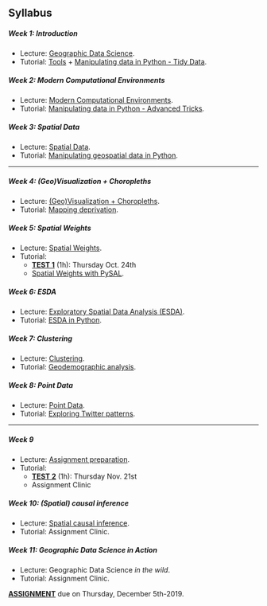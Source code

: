 
## Syllabus

##### Week 1: Introduction

* Lecture: [Geographic Data Science](notes/Class_01.html).
* Tutorial: [Tools](labs/lab_00.html) + [Manipulating data in Python - Tidy Data](labs/Lab_01.html).

##### Week 2: Modern Computational Environments

* Lecture: [Modern Computational Environments](notes/Class_02.html).
* Tutorial: [Manipulating data in Python - Advanced Tricks](labs/Lab_02.html).

##### Week 3: Spatial Data

* Lecture: [Spatial Data](notes/Class_03.html).
* Tutorial: [Manipulating geospatial data in Python](labs/Lab_03.html).

-----

##### Week 4: (Geo)Visualization + Choropleths

* Lecture: [(Geo)Visualization + Choropleths](notes/Class_04.html).
* Tutorial: [Mapping deprivation](labs/Lab_04.html).

##### Week 5: Spatial Weights

* Lecture: [Spatial Weights](notes/Class_05.html).
* Tutorial: 
    - [**TEST 1**](assignments.html#task_01) (1h): Thursday Oct. 24th
    - [Spatial Weights with PySAL](labs/Lab_05.html).

##### Week 6: ESDA

* Lecture: [Exploratory Spatial Data Analysis (ESDA)](notes/Class_06.html).
* Tutorial: [ESDA in Python](labs/Lab_06.html).

##### Week 7: Clustering

* Lecture: [Clustering](notes/Class_08.html).
* Tutorial: [Geodemographic analysis](labs/Lab_08.html).

##### Week 8: Point Data

* Lecture: [Point Data](notes/Class_09.html).
* Tutorial: [Exploring Twitter patterns](labs/Lab_09.html).

-----

##### Week 9

* Lecture: [Assignment preparation](notes/Class_10.html).
* Tutorial: 
    - [**TEST 2**](assignments.html#task_02) (1h): Thursday Nov. 21st
    - Assignment Clinic

##### Week 10: (Spatial) causal inference

* Lecture: [Spatial causal inference](notes/Class_11.html).
* Tutorial: Assignment Clinic.

##### Week 11: Geographic Data Science in Action

* Lecture: Geographic Data Science *in the wild*.
* Tutorial: Assignment Clinic.

[**ASSIGNMENT**](assignments.html#task_03) due on Thursday, December
5th-2019.


